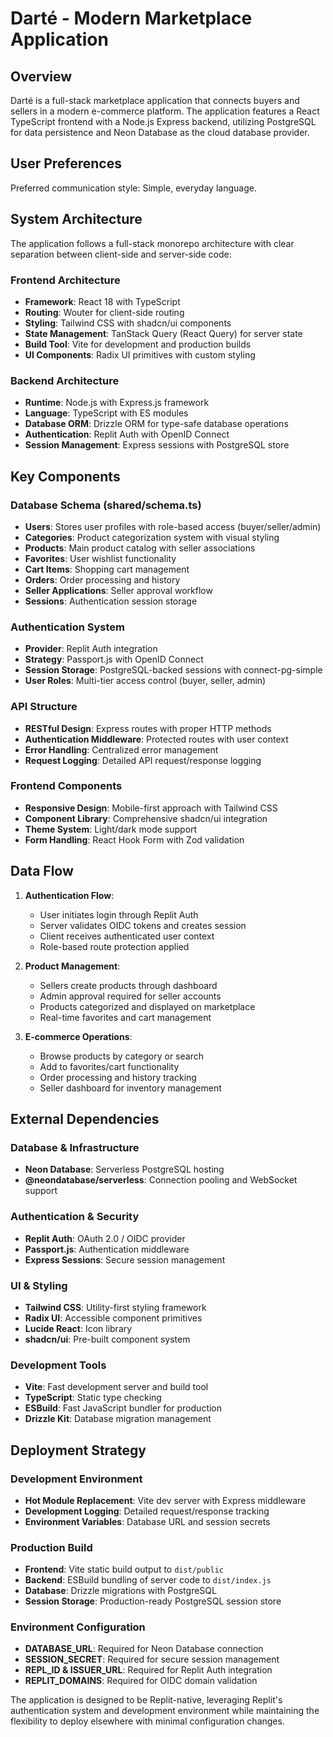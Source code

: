 # Darté - Modern Marketplace Application

## Overview

Darté is a full-stack marketplace application that connects buyers and sellers in a modern e-commerce platform. The application features a React TypeScript frontend with a Node.js Express backend, utilizing PostgreSQL for data persistence and Neon Database as the cloud database provider.

## User Preferences

Preferred communication style: Simple, everyday language.

## System Architecture

The application follows a full-stack monorepo architecture with clear separation between client-side and server-side code:

### Frontend Architecture
- **Framework**: React 18 with TypeScript
- **Routing**: Wouter for client-side routing
- **Styling**: Tailwind CSS with shadcn/ui components
- **State Management**: TanStack Query (React Query) for server state
- **Build Tool**: Vite for development and production builds
- **UI Components**: Radix UI primitives with custom styling

### Backend Architecture
- **Runtime**: Node.js with Express.js framework
- **Language**: TypeScript with ES modules
- **Database ORM**: Drizzle ORM for type-safe database operations
- **Authentication**: Replit Auth with OpenID Connect
- **Session Management**: Express sessions with PostgreSQL store

## Key Components

### Database Schema (shared/schema.ts)
- **Users**: Stores user profiles with role-based access (buyer/seller/admin)
- **Categories**: Product categorization system with visual styling
- **Products**: Main product catalog with seller associations
- **Favorites**: User wishlist functionality
- **Cart Items**: Shopping cart management
- **Orders**: Order processing and history
- **Seller Applications**: Seller approval workflow
- **Sessions**: Authentication session storage

### Authentication System
- **Provider**: Replit Auth integration
- **Strategy**: Passport.js with OpenID Connect
- **Session Storage**: PostgreSQL-backed sessions with connect-pg-simple
- **User Roles**: Multi-tier access control (buyer, seller, admin)

### API Structure
- **RESTful Design**: Express routes with proper HTTP methods
- **Authentication Middleware**: Protected routes with user context
- **Error Handling**: Centralized error management
- **Request Logging**: Detailed API request/response logging

### Frontend Components
- **Responsive Design**: Mobile-first approach with Tailwind CSS
- **Component Library**: Comprehensive shadcn/ui integration
- **Theme System**: Light/dark mode support
- **Form Handling**: React Hook Form with Zod validation

## Data Flow

1. **Authentication Flow**:
   - User initiates login through Replit Auth
   - Server validates OIDC tokens and creates session
   - Client receives authenticated user context
   - Role-based route protection applied

2. **Product Management**:
   - Sellers create products through dashboard
   - Admin approval required for seller accounts
   - Products categorized and displayed on marketplace
   - Real-time favorites and cart management

3. **E-commerce Operations**:
   - Browse products by category or search
   - Add to favorites/cart functionality
   - Order processing and history tracking
   - Seller dashboard for inventory management

## External Dependencies

### Database & Infrastructure
- **Neon Database**: Serverless PostgreSQL hosting
- **@neondatabase/serverless**: Connection pooling and WebSocket support

### Authentication & Security
- **Replit Auth**: OAuth 2.0 / OIDC provider
- **Passport.js**: Authentication middleware
- **Express Sessions**: Secure session management

### UI & Styling
- **Tailwind CSS**: Utility-first styling framework
- **Radix UI**: Accessible component primitives
- **Lucide React**: Icon library
- **shadcn/ui**: Pre-built component system

### Development Tools
- **Vite**: Fast development server and build tool
- **TypeScript**: Static type checking
- **ESBuild**: Fast JavaScript bundler for production
- **Drizzle Kit**: Database migration management

## Deployment Strategy

### Development Environment
- **Hot Module Replacement**: Vite dev server with Express middleware
- **Development Logging**: Detailed request/response tracking
- **Environment Variables**: Database URL and session secrets

### Production Build
- **Frontend**: Vite static build output to `dist/public`
- **Backend**: ESBuild bundling of server code to `dist/index.js`
- **Database**: Drizzle migrations with PostgreSQL
- **Session Storage**: Production-ready PostgreSQL session store

### Environment Configuration
- **DATABASE_URL**: Required for Neon Database connection
- **SESSION_SECRET**: Required for secure session management
- **REPL_ID & ISSUER_URL**: Required for Replit Auth integration
- **REPLIT_DOMAINS**: Required for OIDC domain validation

The application is designed to be Replit-native, leveraging Replit's authentication system and development environment while maintaining the flexibility to deploy elsewhere with minimal configuration changes.